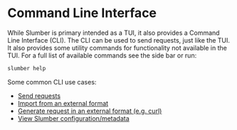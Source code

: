 # Command Line Interface

While Slumber is primary intended as a TUI, it also provides a Command Line Interface (CLI). The CLI can be used to send requests, just like the TUI. It also provides some utility commands for functionality not available in the TUI. For a full list of available commands see the side bar or run:

```sh
slumber help
```

Some common CLI use cases:

- [Send requests](../cli/subcommands.md#slumber-request)
- [Import from an external format](../cli/subcommands.md#slumber-import)
- [Generate request in an external format (e.g. curl)](../cli/subcommands.md#slumber-generate)
- [View Slumber configuration/metadata](../cli/subcommands.md#slumber-show)
